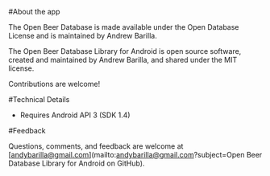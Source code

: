 #About the app

The Open Beer Database is made available under the Open Database License and is maintained by Andrew Barilla.

The Open Beer Database Library for Android is open source software, created and maintained by Andrew Barilla, and shared under the MIT license.

Contributions are welcome!

#Technical Details

- Requires Android API 3 (SDK 1.4)

#Feedback

Questions, comments, and feedback are welcome at [andybarilla@gmail.com](mailto:andybarilla@gmail.com?subject=Open Beer Database Library for Android on GitHub).
